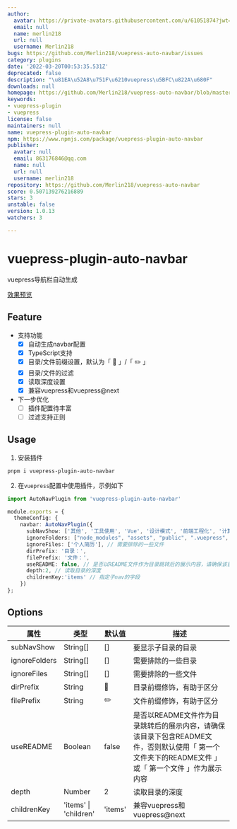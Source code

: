 ```yaml
---
author:
  avatar: https://private-avatars.githubusercontent.com/u/61051874?jwt=eyJhbGciOiJIUzI1NiIsInR5cCI6IkpXVCJ9.eyJpc3MiOiJnaXRodWIuY29tIiwiYXVkIjoicmF3LmdpdGh1YnVzZXJjb250ZW50LmNvbSIsImtleSI6ImtleTEiLCJleHAiOjE3MzQ2NTU1NjAsIm5iZiI6MTczNDY1NDM2MCwicGF0aCI6Ii91LzYxMDUxODc0In0.i2CBb5BhfAB8FbGdd43KUfd9YAmGB2nQLbk8SbFCUuc&v=4
  email: null
  name: merlin218
  url: null
  username: Merlin218
bugs: https://github.com/Merlin218/vuepress-auto-navbar/issues
category: plugins
date: '2022-03-20T00:53:35.531Z'
deprecated: false
description: "\u81EA\u52A8\u751F\u6210vuepress\u5BFC\u822A\u680F"
downloads: null
homepage: https://github.com/Merlin218/vuepress-auto-navbar/blob/master/README.md
keywords:
- vuepress-plugin
- vuepress
license: false
maintainers: null
name: vuepress-plugin-auto-navbar
npm: https://www.npmjs.com/package/vuepress-plugin-auto-navbar
publisher:
  avatar: null
  email: 863176846@qq.com
  name: null
  url: null
  username: merlin218
repository: https://github.com/Merlin218/vuepress-auto-navbar
score: 0.507139276216889
stars: 3
unstable: false
version: 1.0.13
watchers: 3

---
```


# vuepress-plugin-auto-navbar

vuepress导航栏自动生成

[效果预览](https://www.merlin218.top)

## Feature

- 支持功能
    - [x] 自动生成navbar配置
    - [x] TypeScript支持
    - [x] 目录/文件前缀设置，默认为「 📂 」/「 ✏️ 」
    - [x] 目录/文件的过滤
    - [x] 读取深度设置
    - [x] 兼容vuepress和vuepress@next
- 下一步优化
   - [ ] 插件配置待丰富
   - [ ] 过滤支持正则

## Usage

1. 安装插件

```bash
pnpm i vuepress-plugin-auto-navbar
```

2. 在`vuepress`配置中使用插件，示例如下

```ts
import AutoNavPlugin from 'vuepress-plugin-auto-navbar'

module.exports = {
  themeConfig: {
    navbar: AutoNavPlugin({
      subNavShow: ['其他', '工具使用', 'Vue', '设计模式', '前端工程化', '计算机网络', '算法基础', '刷题技巧'], // 要显示子目录的目录
      ignoreFolders: ["node_modules", "assets", "public", ".vuepress", "code", ".obsidian", "utils"], // 需要排除的一些目录
      ignoreFiles: ['个人简历'], // 需要排除的一些文件
      dirPrefix: '目录：',
      filePrefix: '文件：',
      useREADME: false, // 是否以README文件作为目录跳转后的展示内容，请确保该目录下包含README文件，否则默认使用「 第一个文件夹下的README文件 」或「 第一个文件 」作为展示内容
      depth:2, // 读取目录的深度
      childrenKey:'items' // 指定子nav的字段
    })
};
```

## Options

| 属性          | 类型     | 默认值 | 描述                                                         |
| ------------- | -------- | ------ | ------------------------------------------------------------ |
| subNavShow    | String[] | []     | 要显示子目录的目录                                           |
| ignoreFolders | String[] | []     | 需要排除的一些目录                                           |
| ignoreFiles   | String[] | []     | 需要排除的一些文件                                           |
| dirPrefix     | String   | 📂      | 目录前缀修饰，有助于区分                                     |
| filePrefix    | String   | ✏️      | 文件前缀修饰，有助于区分                                     |
| useREADME     | Boolean  | false  | 是否以README文件作为目录跳转后的展示内容，请确保该目录下包含README文件，否则默认使用「 第一个文件夹下的README文件 」或「 第一个文件 」作为展示内容 |
| depth         | Number   | 2      | 读取目录的深度                                               |
| childrenKey   | 'items' \| 'children'  | 'items'      | 兼容vuepress和vuepress@next                                               |


